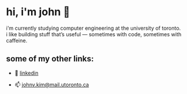 # hi, i'm john 👋

i'm currently studying computer engineering at the university of toronto.  
i like building stuff that’s useful — sometimes with code, sometimes with caffeine.

<!--
## some things about me:
- i'm interested in...

## things i’ve worked on lately:
- 📊 a time series forecasting api (lstm, arima, prophet — the whole gang)
- 🧾 a bookkeeping app for my dad’s small business (node + mongo + a lot of console.logs)
-->

## some of my other links:
- 🔗 [linkedin](https://linkedin.com/in/johnvkim)
<!-- - 🌐 [portfolio](https://johnvkim.vercel.app/) -->
- 📫 johnv.kim@mail.utoronto.ca

<!-- probably should update this more often -->
